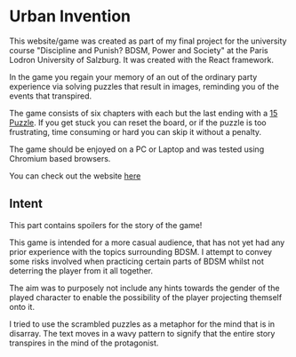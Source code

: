 # Urban Invention

This website/game was created as part of my final project for the university course "Discipline and Punish? BDSM, Power and Society" at the Paris Lodron University of Salzburg. It was created with the React framework.

In the game you regain your memory of an out of the ordinary party experience via solving puzzles that result in images, reminding you of the events that transpired.

The game consists of six chapters with each but the last ending with a [15 Puzzle](https://en.wikipedia.org/wiki/15_puzzle). If you get stuck you can reset the board, or if the puzzle is too frustrating, time consuming or hard you can skip it without a penalty.

The game should be enjoyed on a PC or Laptop and was tested using Chromium based browsers.

You can check out the website [here](https://geo-bert.github.io/urban-invention/)

## Intent

This part contains spoilers for the story of the game!

This game is intended for a more casual audience, that has not yet had any prior experience with the topics surrounding BDSM. I attempt to convey some risks involved when practicing certain parts of BDSM whilst not deterring the player from it all together.

The aim was to purposely not include any hints towards the gender of the played character to enable the possibility of the player projecting themself onto it.

I tried to use the scrambled puzzles as a metaphor for the mind that is in disarray. The text moves in a wavy pattern to signify that the entire story transpires in the mind of the protagonist.
